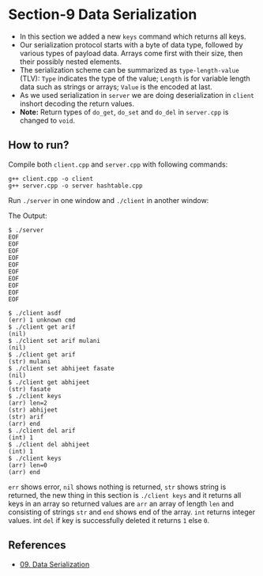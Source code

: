 # Section-9 Data Serialization
- In this section we added a new `keys` command which returns all keys.
- Our serialization protocol starts with a byte of data type, followed by various types of payload data. Arrays come first with their size, then their possibly nested elements.
- The serialization scheme can be summarized as `type-length-value` (TLV): `Type` indicates the type of the value; `Length` is for variable length data such as strings or arrays; `Value` is the encoded at last.
- As we used serialization in `server` we are doing deserialization in `client` inshort decoding the return values.
- **Note:** Return types of `do_get`, `do_set` and `do_del` in `server.cpp` is changed to `void`.

## How to run?
Compile both `client.cpp` and `server.cpp` with following commands:
```
g++ client.cpp -o client
g++ server.cpp -o server hashtable.cpp
```
Run `./server` in one window and `./client` in another window:

The Output:
```
$ ./server
EOF
EOF
EOF
EOF
EOF
EOF
EOF
EOF
EOF
EOF

$ ./client asdf
(err) 1 unknown cmd
$ ./client get arif
(nil)
$ ./client set arif mulani
(nil)
$ ./client get arif
(str) mulani
$ ./client set abhijeet fasate
(nil)
$ ./client get abhijeet
(str) fasate
$ ./client keys
(arr) len=2
(str) abhijeet
(str) arif
(arr) end
$ ./client del arif
(int) 1
$ ./client del abhijeet
(int) 1
$ ./client keys
(arr) len=0
(arr) end
```
`err` shows error, `nil` shows nothing is returned, `str` shows string is returned, the new thing in this section is `./client keys` and it returns all keys in an array so returned values are `arr` an array of length `len` and consisting of strings `str` and `end` shows end of the array. `int` returns integer values. int `del` if key is successfully deleted it returns `1` else `0`.
## References
- [09. Data Serialization](https://build-your-own.org/redis/09_serialization)